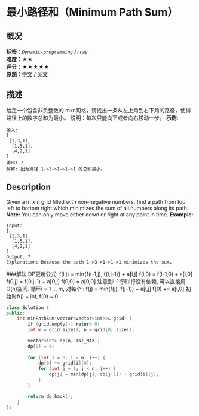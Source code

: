 # 最小路径和（Minimum Path Sum）
## 概况
**标签**：*`Dynamic-programming`*  *`Array`*<br>
**难度**：★★<br>
**评分**：★★★★★<br>
**原题**：[中文](https://leetcode-cn.com/problems/minimum-path-sum) / [英文](https://leetcode.com/problems/minimum-path-sum)
## 描述
给定一个包含非负整数的 mxn网格，请找出一条从左上角到右下角的路径，使得路径上的数字总和为最小。
说明：每次只能向下或者向右移动一步。
**示例:**
```
输入:
[
 [1,3,1],
  [1,5,1],
  [4,2,1]
]
输出: 7
解释: 因为路径 1->3->1->1->1 的总和最小。
```
## Description
Given a m x n grid filled with non-negative numbers, find a path from top left to bottom right which minimizes the sum of all numbers along its path.
**Note:**
 You can only move either down or right at any point in time.
**Example:**
```
Input:
[
 [1,3,1],
  [1,5,1],
  [4,2,1]
]
Output: 7
Explanation: Because the path 1->3->1->1->1 minimizes the sum.
```
###解法
DP更新公式:
    f(i,j) = min{f(i-1,j), f(i,j-1)} + a[i,j]
    f(i,0) = f(i-1,0) + a[i,0]
    f(0,j) = f(0,j-1) + a[0,j]
    f(0,0) = a[0,0]
注意到i-1行和i行没有依赖, 可以直接用O(n)空间.
    循环i = 1 ... m, 对每个i:
        f(j) = min(f(j), f(j-1)) + a[i,j]
        f(0) += a[i,0]
    初始时f(j) = inf, f(0) = 0
```c++
class Solution {
public:
    int minPathSum(vector<vector<int>>& grid) {
        if (grid.empty()) return 0;
        int m = grid.size(), n = grid[0].size();
        
        vector<int> dp(n, INT_MAX);
        dp[0] = 0;
        
        for (int i = 0; i < m; i++) {
            dp[0] += grid[i][0];
            for (int j = 1; j < n; j++) {
                dp[j] = min(dp[j], dp[j-1]) + grid[i][j];
            }
        }
        
        return dp.back();
    }
};
```